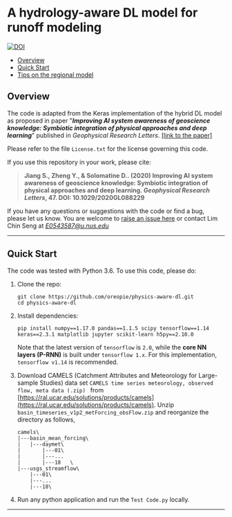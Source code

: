 # A hydrology-aware DL model for runoff modeling
[![DOI](https://img.shields.io/badge/DOI-10.5281/zenodo.3856486-blue.svg)](https://doi.org/10.5281/zenodo.3856486)
- [Overview](#overview)
- [Quick Start](#quick-start)
- [Tips on the regional model](#tips-on-the-regional-model)

## Overview
The code is adapted from the Keras implementation of the hybrid DL model as proposed in paper "***Improving AI system awareness of geoscience knowledge: Symbiotic integration of physical approaches and deep learning***"  published in *Geophysical Research Letters*. [[link to the paper]](https://doi.org/10.1029/2020GL088229)

Please refer to the file `License.txt` for the license governing this code.

If you use this repository in your work, please cite:

> **Jiang S., Zheng Y., & Solomatine D.. (2020) Improving AI system awareness of geoscience knowledge: Symbiotic integration of physical approaches and deep learning. *Geophysical Research Letters*, 47. DOI: 10.1029/2020GL088229**

If you have any questions or suggestions with the code or find a bug, please let us know. You are welcome to [raise an issue here](https://github.com/oreopie/physics-aware-dl/issues) or contact Lim Chin Seng at *E0543587@u.nus.edu*

------

## Quick Start

The code was tested with Python 3.6. To use this code, please do:

1. Clone the repo:

   ```shell
   git clone https://github.com/oreopie/physics-aware-dl.git
   cd physics-aware-dl
   ```

2. Install dependencies:

   ```shell
   pip install numpy==1.17.0 pandas==1.1.5 scipy tensorflow==1.14 keras==2.3.1 matplotlib jupyter scikit-learn h5py==2.10.0
   ```

   Note that the latest version of `tensorflow` is `2.0`, while the **core NN layers (P-RNN)** is built under `tensorflow 1.x`. For this implementation, `tensorflow v1.14` is recommended.

3. Download CAMELS (Catchment Attributes and Meteorology for Large-sample Studies) data set  `CAMELS time series meteorology, observed flow, meta data (.zip) `  from [https://ral.ucar.edu/solutions/products/camels](https://ral.ucar.edu/solutions/products/camels). Unzip `basin_timeseries_v1p2_metForcing_obsFlow.zip` and reorganize the directory as follows,

   ```
   camels\
   |---basin_mean_forcing\
   |   |---daymet\
   |       |---01\
   |       |---...	
   |       |---18	\
   |---usgs_streamflow\
       |---01\
       |---...	
       |---18\
   ```

4. Run any python application and run the `Test Code.py` locally.
------

